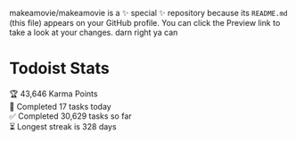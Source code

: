 makeamovie/makeamovie is a ✨ special ✨ repository because its `README.md` (this file) appears on your GitHub profile.
You can click the Preview link to take a look at your changes. darn right ya can

# Todoist Stats

<!-- TODO-IST:START -->
🏆  43,646 Karma Points           
🌸  Completed 17 tasks today           
✅  Completed 30,629 tasks so far           
⏳  Longest streak is 328 days
<!-- TODO-IST:END -->